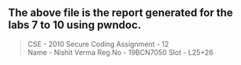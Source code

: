 ## The above file is the report generated for the labs 7 to 10 using pwndoc.<br>
> CSE - 2010 
> Secure Coding
> Assignment - 12<br>
> Name - Nishit Verma
> Reg.No - 19BCN7050
> Slot - L25+26
